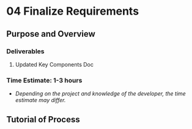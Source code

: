 # 04 Finalize Requirements

## Purpose and Overview

### Deliverables
1. Updated Key Components Doc

### Time Estimate: 1-3 hours
- *Depending on the project and knowledge of the developer, the time estimate may differ.*

## Tutorial of Process



